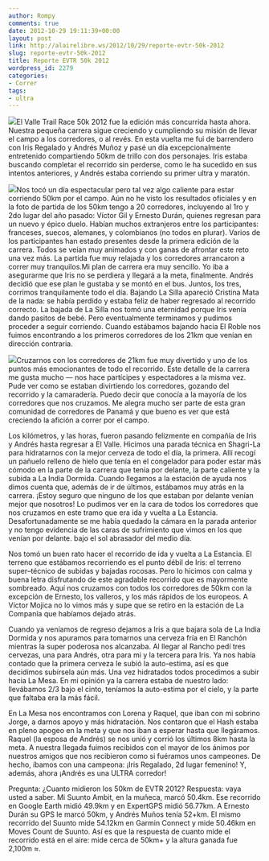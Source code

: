 ```yaml
---
author: Rompy
comments: true
date: 2012-10-29 19:11:39+00:00
layout: post
link: http://alairelibre.ws/2012/10/29/reporte-evtr-50k-2012
slug: reporte-evtr-50k-2012
title: Reporte EVTR 50k 2012
wordpress_id: 2279
categories:
- Correr
tags:
- ultra
---
```


[![](http://alairelibre.ws/wp-content/uploads/2012/10/DSCN2385-640x480.jpg)](http://alairelibre.ws/wp-content/uploads/2012/10/DSCN2385.jpg)El Valle Trail Race 50k 2012 fue la edición más concurrida hasta ahora. Nuestra pequeña carrera sigue creciendo y cumpliendo su misión de llevar el campo a los corredores, o al revés. En esta vuelta me fui de barrendero con Iris Regalado y Andrés Muñoz y pasé un día excepcionalmente entretenido compartiendo 50km de trillo con dos personajes. Iris estaba buscando completar el recorrido sin perderse, como le ha sucedido en sus intentos anteriores, y Andrés estaba corriendo su primer ultra y maratón.




[![](http://alairelibre.ws/wp-content/uploads/2012/10/DSCN2386-150x150.jpg)](http://alairelibre.ws/wp-content/uploads/2012/10/DSCN2386.jpg)Nos tocó un día espectacular pero tal vez algo caliente para estar corriendo 50km por el campo. Aún no he visto los resultados oficiales y en la foto de partida de los 50km tengo a 20 corredores, incluyendo al 1ro y 2do lugar del año pasado: Víctor Gil y Ernesto Durán, quienes regresan para un nuevo y épico duelo. Habían muchos extranjeros entre los participantes: franceses, suecos, alemanes, y colombianos (no todos en plurar). Varios de los participantes han estado presentes desde la primera edición de la carrera. Todos se veían muy animados y con ganas de afrontar este reto una vez más. La partida fue muy relajada y los corredores arrancaron a correr muy tranquilos.Mi plan de carrera era muy sencillo. Yo iba a asegurarme que Iris no se perdiera y llegará a la meta, finalmente. Andrés decidió que ese plan le gustaba y se montó en el bus. Juntos, los tres, corrimos tranquilamente todo el día. Bajando La Silla apareció Cristina Mata de la nada: se había perdido y estaba feliz de haber regresado al recorrido correcto. La bajada de La Silla nos tomó una eternidad porque Iris venía dando pasitos de bebé. Pero eventualmente terminamos y pudimos proceder a seguir corriendo. Cuando estábamos bajando hacia El Roble nos fuimos encontrando a los primeros corredores de los 21km que venían en dirección contraria.




[![](http://alairelibre.ws/wp-content/uploads/2012/10/DSCN2451-150x150.jpg)](http://alairelibre.ws/wp-content/uploads/2012/10/DSCN2451.jpg)Cruzarnos con los corredores de 21km fue muy divertido y uno de los puntos más emocionantes de todo el recorrido. Este detalle de la carrera me gusta mucho — nos hace partícipes y espectadores a la misma vez. Pude ver como se estaban divirtiendo los corredores, gozando del recorrido y la camaradería. Puedo decir que conocía a la mayoría de los corredores que nos cruzamos. Me alegra mucho ser parte de esta gran comunidad de corredores de Panamá y que bueno es ver que está creciendo la afición a correr por el campo.




Los kilómetros, y las horas, fueron pasando felizmente en compañía de Iris y Andrés hasta regresar a El Valle. Hicimos una parada técnica en Shagri-La para hidratarnos con la mejor cerveza de todo el día, la primera. Allí recogí un pañuelo relleno de hielo que tenía en el congelador para poder estar más cómodo en la parte de la carrera que tenía por delante, la parte caliente y la subida a La India Dormida. Cuando llegamos a la estación de ayuda nos dimos cuenta que, además de ir de últimos, estábamos muy atrás en la carrera. ¡Estoy seguro que ninguno de los que estaban por delante venían mejor que nosotros! Lo pudimos ver en la cara de todos los corredores que nos cruzamos en este tramo que era ida y vuelta a La Estancia. Desafortunadamente se me había quedado la cámara en la parada anterior y no tengo evidencia de las caras de sufrimiento que vimos en los que venían por delante. bajo el sol abrasador del medio día.




Nos tomó un buen rato hacer el recorrido de ida y vuelta a La Estancia. El terreno que estábamos recorriendo es el punto débil de Iris: el terreno super–técnico de subidas y bajadas rocosas. Pero lo hicimos con calma y buena letra disfrutando de este agradable recorrido que es mayormente sombreado. Aquí nos cruzamos con todos los corredores de 50km con la excepción de Ernesto, los valleros, y los más rápidos de los europeos. A Víctor Mojica no lo vimos más y supe que se retiro en la estación de La Companía que habíamos dejado atrás.




Cuando ya veníamos de regreso dejamos a Iris a que bajara sola de La India Dormida y nos apuramos para tomarnos una cerveza fría en El Ranchón mientras la super poderosa nos alcanzaba. Al llegar al Rancho pedí tres cervezas, una para Andrés, otra para mi y la tercera para Iris. Ya nos había contado que la primera cerveza le subió la auto-estima, así es que decidimos subírsela aún más. Una vez hidratados todos procedimos a subir hacia La Mesa. En mi opinión ya la carrera estaba de nuestro lado: llevábamos 2/3 bajo el cinto, teníamos la auto-estima por el cielo, y la parte que faltaba era la más fácil. 




En La Mesa nos encontramos con Lorena y Raquel, que iban con mi sobrino Jorge, a darnos apoyo y más hidratación. Nos contaron que el Hash estaba en pleno apogeo en la meta y que nos iban a esperar hasta que llegáramos. Raquel (la esposa de Andrés) se nos unió y corrió los últimos 8km hasta la meta. A nuestra llegada fuimos recibidos con el mayor de los ánimos por nuestros amigos que nos recibieron como si fuéramos unos campeones. De hecho, íbamos con una campeona: ¡Iris Regalado, 2d lugar femenino! Y, además, ahora ¡Andrés es una ULTRA corredor!




Pregunta: ¿Cuanto midieron los 50km de EVTR 2012? Respuesta: vaya usted a saber. Mi Suunto Ambit, en la muñeca, marcó 50.4km. Ese recorrido en Google Earth midió 49.9km y en ExpertGPS midió 56.77km. A Ernesto Durán su GPS le marcó 50km, y Andrés Muños tenía 52+km. El mismo recorrido del Suunto mide 54.12km en Garmin Connect y mide 50.46km en Moves Count de Suunto. Así es que la respuesta de cuanto mide el recorrido está en el aire: mide cerca de 50km+ y la altura ganada fue 2,100m ≈.
